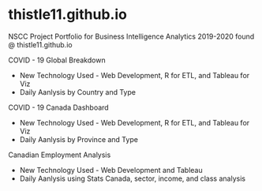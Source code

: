 # thistle11.github.io
NSCC Project Portfolio for Business Intelligence Analytics 2019-2020 found @ thistle11.github.io

COVID - 19 Global Breakdown
- New Technology Used - Web Development, R for ETL, and Tableau for Viz
- Daily Aanlysis by Country and Type

COVID - 19 Canada Dashboard
- New Technology Used - Web Development, R for ETL, and Tableau for Viz
- Daily Aanlysis by Province and Type

Canadian Employment Analysis
- New Technology Used - Web Development and Tableau
- Daily Aanlysis using Stats Canada, sector, income, and class analysis 
